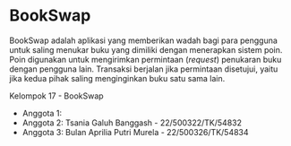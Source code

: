 # BookSwap
BookSwap adalah aplikasi yang memberikan wadah bagi para pengguna untuk saling menukar buku yang dimiliki dengan menerapkan sistem poin. Poin digunakan untuk mengirimkan permintaan (_request_) penukaran buku dengan pengguna lain. Transaksi berjalan jika permintaan disetujui, yaitu jika kedua pihak saling menginginkan buku satu sama lain. 

Kelompok 17 - BookSwap
- Anggota 1:
- Anggota 2: Tsania Galuh Banggash - 22/500322/TK/54832
- Anggota 3: Bulan Aprilia Putri Murela - 22/500326/TK/54834
